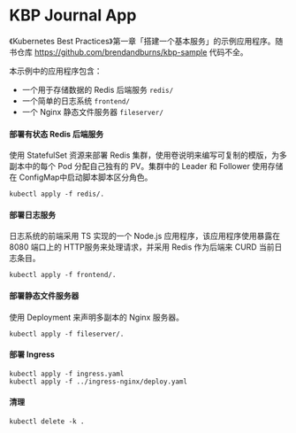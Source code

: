 # KBP Journal App

《Kubernetes Best Practices》第一章「搭建一个基本服务」的示例应用程序。随书仓库 https://github.com/brendandburns/kbp-sample 代码不全。

本示例中的应用程序包含：
* 一个用于存储数据的 Redis 后端服务 `redis/`
* 一个简单的日志系统 `frontend/`
* 一个 Nginx 静态文件服务器 `fileserver/`

#### 部署有状态 Redis 后端服务

使用 StatefulSet 资源来部署 Redis 集群，使用卷说明来编写可复制的模版，为多副本中的每个 Pod 分配自己独有的 PV。集群中的 Leader 和 Follower 使用存储在 ConfigMap中启动脚本脚本区分角色。

```shell
kubectl apply -f redis/.
```

#### 部署日志服务

日志系统的前端采用 TS 实现的一个 Node.js 应用程序，该应用程序使用暴露在 8080 端口上的 HTTP服务来处理请求，并采用 Redis 作为后端来 CURD 当前日志条目。

```shell
kubectl apply -f frontend/. 
```

#### 部署静态文件服务器

使用 Deployment 来声明多副本的 Nginx 服务器。

```shell
kubectl apply -f fileserver/.
```

#### 部署 Ingress

```shell
kubectl apply -f ingress.yaml
kubectl apply -f ../ingress-nginx/deploy.yaml
```

#### 清理

```shell
kubectl delete -k .
```

